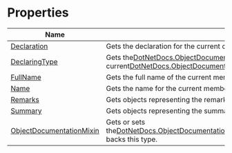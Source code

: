 # Properties
|Name|Description|
|---|---|
|[Declaration](/docs/DotNetDocs/ObjectDocumentations/ObjectDocumentation/Properties/Declaration.md)|Gets the declaration for the current object.|
|[DeclaringType](/docs/DotNetDocs/ObjectDocumentations/ObjectDocumentation/Properties/DeclaringType.md)|Gets the[DotNetDocs.ObjectDocumentations.TypeDocumentation](/docs/DotNetDocs/ObjectDocumentations/TypeDocumentation.md)which contains the current[DotNetDocs.ObjectDocumentations.ObjectDocumentation](/docs/DotNetDocs/ObjectDocumentations/ObjectDocumentation.md).|
|[FullName](/docs/DotNetDocs/ObjectDocumentations/ObjectDocumentation/Properties/FullName.md)|Gets the full name of the current member.|
|[Name](/docs/DotNetDocs/ObjectDocumentations/ObjectDocumentation/Properties/Name.md)|Gets the name for the current member.|
|[Remarks](/docs/DotNetDocs/ObjectDocumentations/ObjectDocumentation/Properties/Remarks.md)|Gets objects representing the remarks comment.|
|[Summary](/docs/DotNetDocs/ObjectDocumentations/ObjectDocumentation/Properties/Summary.md)|Gets objects representing the summary comment.|
|[ObjectDocumentationMixin](/docs/DotNetDocs/ObjectDocumentations/ObjectDocumentation/Properties/ObjectDocumentationMixin.md)|Gets or sets the[DotNetDocs.ObjectDocumentations.ObjectDocumentation.ObjectDocumentationMixin](https://www.google.com/search?q=DotNetDocs.ObjectDocumentations.ObjectDocumentation.ObjectDocumentationMixin&btnI=)that backs this type.|
